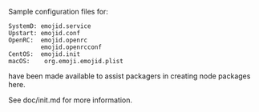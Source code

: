 Sample configuration files for:
```
SystemD: emojid.service
Upstart: emojid.conf
OpenRC:  emojid.openrc
         emojid.openrcconf
CentOS:  emojid.init
macOS:    org.emoji.emojid.plist
```
have been made available to assist packagers in creating node packages here.

See doc/init.md for more information.
